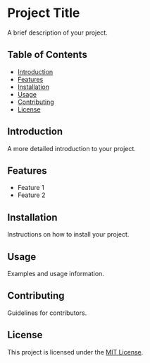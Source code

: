 # Project Title

A brief description of your project.

## Table of Contents
- [Introduction](#introduction)
- [Features](#features)
- [Installation](#installation)
- [Usage](#usage)
- [Contributing](#contributing)
- [License](#license)

## Introduction

A more detailed introduction to your project.

## Features

- Feature 1
- Feature 2

## Installation

Instructions on how to install your project.

## Usage

Examples and usage information.

## Contributing

Guidelines for contributors.

## License

This project is licensed under the [MIT License](LICENSE).
